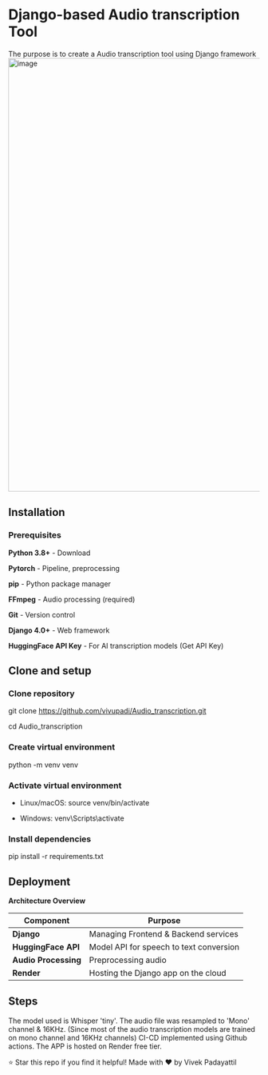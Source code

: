 # Django-based Audio transcription Tool
The purpose is to create a Audio transcription tool using Django framework
<img width="1903" height="867" alt="image" src="https://github.com/user-attachments/assets/5e201cc1-a4a7-4ab2-924e-ae9014ac801e" />

## Installation
### Prerequisites
**Python 3.8+** - Download

**Pytorch** - Pipeline, preprocessing

**pip** - Python package manager

**FFmpeg** - Audio processing (required)

**Git** - Version control

**Django 4.0+** - Web framework

**HuggingFace API Key** - For AI transcription models (Get API Key)

## Clone and setup

### Clone repository
git clone https://github.com/vivupadi/Audio_transcription.git

cd Audio_transcription

### Create virtual environment
python -m venv venv

### Activate virtual environment
- Linux/macOS:
source venv/bin/activate

- Windows:
venv\Scripts\activate

### Install dependencies
pip install -r requirements.txt


## Deployment
**Architecture Overview**

| Component | Purpose |
|-----------|---------|
| **Django** | Managing Frontend & Backend services |
| **HuggingFace API** | Model API for speech to text conversion |
| **Audio Processing** | Preprocessing audio |
| **Render** | Hosting the Django app on the cloud |


## Steps
The model used is Whisper 'tiny'.
The audio file was resampled to 'Mono' channel & 16KHz. (Since most of the audio transcription models are trained on mono channel and 16KHz channels)
CI-CD implemented using Github actions.
The APP is hosted on Render free tier.


⭐ Star this repo if you find it helpful!
Made with ❤️ by Vivek Padayattil

